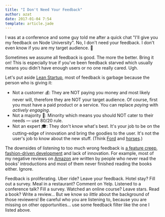 ```yaml
---
title: "I Don't Need Your Feedback"
author: azat
date: 2017-01-04 7:54
template: article.jade
---
```


I was at a conference and some guy told me after a quick chat "I'll give you my feedback on Node University". No, I don't need your feedback. I don't even know if you are my target audience. 👊

Sometimes we assume all feedback is good. The more the better. Bring it on! This is especially true if you've been feedback starved which usually means you didn't have enough users or no one really cared. Ugh.

Let's put aside [Lean Startup](http://amzn.to/2j4Ivg7), most of feedback is garbage because the person who is giving it:

* Not a customer 💰: They are NOT paying you money and most likely never will, therefore they are NOT your target audience. Of course, first you must have a paid product or a service. You can replace *paying* with *actively engaging*.
* Not a majority 💯: Minority which means you should NOT cater to their needs — use 80/20 rule.
* Not an expert 🎓: They don't know what's best. It's your job to be on the cutting-edge of innovation and bring the goodies to the user. It's not the user's job to know about the new stuff. (Think [Ford](https://hbr.org/2011/08/henry-ford-never-said-the-fast) and [horses](http://www.helloerik.com/no-one-said-they-wanted-faster-horses-they-wanted-less-horseshit).)

The downsides of listening to too much wrong feedback is [a feature creep](https://en.wikipedia.org/wiki/Feature_creep), [fashion-driven development](https://www.industriallogic.com/blog/fashion-driven-development/) and lack of innovation. For example, most of my negative reviews on [Amazon](https://www.amazon.com/Azat-Mardan/e/B00GM6QNI4) are written by people who never read the books' introductions and most of them never finished reading the books either. Ignore.

Feedback is proliferating. Uber ride? Leave your feedback. Hotel stay? Fill out a survey. Meal in a restaurant? Comment on Yelp. Listened to a conference talk? Fill a survey. Watched an online course? Leave stars. Read a book? Write a review... But we know so *little* about the background of those reviewers! Be careful who you are listening to, because you are missing on other opportunities... use some feedback filter like the one I listed above.


